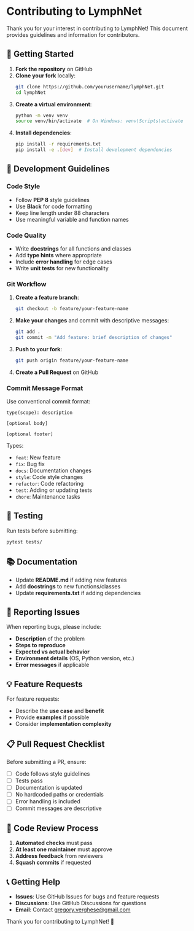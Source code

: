 # Contributing to LymphNet

Thank you for your interest in contributing to LymphNet! This document provides guidelines and information for contributors.

## 🚀 Getting Started

1. **Fork the repository** on GitHub
2. **Clone your fork** locally:
   ```bash
   git clone https://github.com/yourusername/lymphNet.git
   cd lymphNet
   ```
3. **Create a virtual environment**:
   ```bash
   python -m venv venv
   source venv/bin/activate  # On Windows: venv\Scripts\activate
   ```
4. **Install dependencies**:
   ```bash
   pip install -r requirements.txt
   pip install -e .[dev]  # Install development dependencies
   ```

## 📝 Development Guidelines

### Code Style

- Follow **PEP 8** style guidelines
- Use **Black** for code formatting
- Keep line length under 88 characters
- Use meaningful variable and function names

### Code Quality

- Write **docstrings** for all functions and classes
- Add **type hints** where appropriate
- Include **error handling** for edge cases
- Write **unit tests** for new functionality

### Git Workflow

1. **Create a feature branch**:
   ```bash
   git checkout -b feature/your-feature-name
   ```

2. **Make your changes** and commit with descriptive messages:
   ```bash
   git add .
   git commit -m "Add feature: brief description of changes"
   ```

3. **Push to your fork**:
   ```bash
   git push origin feature/your-feature-name
   ```

4. **Create a Pull Request** on GitHub

### Commit Message Format

Use conventional commit format:
```
type(scope): description

[optional body]

[optional footer]
```

Types:
- `feat`: New feature
- `fix`: Bug fix
- `docs`: Documentation changes
- `style`: Code style changes
- `refactor`: Code refactoring
- `test`: Adding or updating tests
- `chore`: Maintenance tasks

## 🧪 Testing

Run tests before submitting:
```bash
pytest tests/
```

## 📚 Documentation

- Update **README.md** if adding new features
- Add **docstrings** to new functions/classes
- Update **requirements.txt** if adding dependencies

## 🐛 Reporting Issues

When reporting bugs, please include:
- **Description** of the problem
- **Steps to reproduce**
- **Expected vs actual behavior**
- **Environment details** (OS, Python version, etc.)
- **Error messages** if applicable

## 💡 Feature Requests

For feature requests:
- Describe the **use case** and **benefit**
- Provide **examples** if possible
- Consider **implementation complexity**

## 📋 Pull Request Checklist

Before submitting a PR, ensure:
- [ ] Code follows style guidelines
- [ ] Tests pass
- [ ] Documentation is updated
- [ ] No hardcoded paths or credentials
- [ ] Error handling is included
- [ ] Commit messages are descriptive

## 🤝 Code Review Process

1. **Automated checks** must pass
2. **At least one maintainer** must approve
3. **Address feedback** from reviewers
4. **Squash commits** if requested

## 📞 Getting Help

- **Issues**: Use GitHub Issues for bugs and feature requests
- **Discussions**: Use GitHub Discussions for questions
- **Email**: Contact gregory.verghese@gmail.com

Thank you for contributing to LymphNet! 🎉 